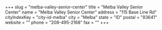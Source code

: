 +++
slug = "melba-valley-senior-center"
title = "Melba Valley Senior Center"
name = "Melba Valley Senior Center"
address = "115 Base Line Rd"
cityIndexKey = "city-id-melba"
city = "Melba"
state = "ID"
postal = "83641"
website = ""
phone = "208-495-2168"
fax = ""
+++
